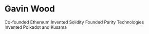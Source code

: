# Gavin Wood
Co-founded Ethereum
Invented Solidity
Founded Parity Technologies
Invented Polkadot and Kusama
